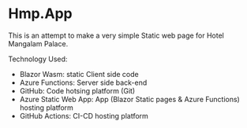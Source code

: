 # Hmp.App
This is an attempt to make a very simple Static web page for Hotel Mangalam Palace.

Technology Used:
- Blazor Wasm: static Client side code
- Azure Functions: Server side back-end
- GitHub: Code hotsing platform (Git)
- Azure Static Web App: App (Blazor Static pages & Azure Functions) hosting platform
- GitHub Actions: CI-CD hosting platform
